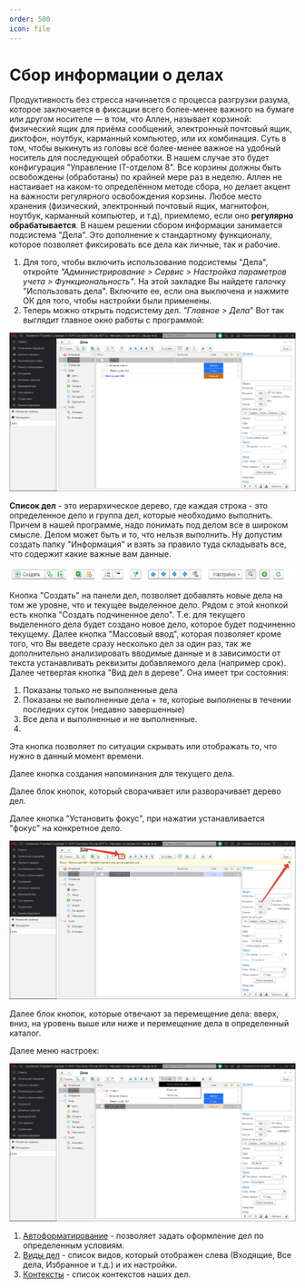 ```yaml
---
order: 500
icon: file
---
```


# Сбор информации о делах

Продуктивность без стресса начинается с процесса разгрузки разума, которое заключается в фиксации всего более-менее важного на бумаге или другом носителе — в том, что Аллен, называет корзиной: физический ящик для приёма сообщений, электронный почтовый ящик, диктофон, ноутбук, карманный компьютер, или их комбинация. Суть в том, чтобы выкинуть из головы всё более-менее важное на удобный носитель для последующей обработки. В нашем случае это будет конфигурация "Управление IT-отделом 8".
Все корзины должны быть освобождены (обработаны) по крайней мере раз в неделю. Аллен не настаивает на каком-то определённом методе сбора, но делает акцент на важности регулярного освобождения корзины. Любое место хранения (физический, электронный почтовый ящик, магнитофон, ноутбук, карманный компьютер, и т.д), приемлемо, если оно **регулярно обрабатывается**.
В нашем решении сбором информации занимается подсистема "Дела". Это дополнение к стандартному функционалу, которое позволяет фиксировать все дела как личные, так и рабочие.

1. Для того, чтобы включить использование подсистемы "Дела", откройте *"Администрирование > Сервис > Настройка параметров учета > Функциональность"*.
На этой закладке Вы найдете галочку "Использовать дела". Включите ее, если она выключена и нажмите ОК для того, чтобы настройки были применены.
2. Теперь можно открыть подсистему дел. *"Главное > Дела*"
Вот так выглядит главное окно работы с программой:

![01_СборИнформацииОДелах](static/01_СборИнформацииОДелах.png)

**Список дел** - это иерархическое дерево, где каждая строка - это определенное дело и группа дел, которые необходимо выполнить. Причем в нашей программе, надо понимать под делом все в широком смысле. Делом может быть и то, что нельзя выполнить. Ну допустим создать папку "Информация" и взять за правило туда складывать все, что содержит какие важные вам данные.

![02_СборИнформацииОДелах](static/02_СборИнформацииОДелах.png)

Кнопка "Создать" на панели дел, позволяет добавлять новые дела на том же уровне, что и текущее выделенное дело. Рядом с этой кнопкой есть кнопка "Создать подчиненное дело". Т.е. для текущего выделенного дела будет создано новое дело, которое будет подчиненно текущему. Далее кнопка "Массовый ввод", которая позволяет кроме того, что Вы введете сразу несколько дел за один раз, так же дополнительно анализировать вводимые данные и в зависимости от текста устанавливать реквизиты добавляемого дела (например срок).
Далее четвертая кнопка "Вид дел в дереве". Она имеет три состояния:  

1. Показаны только не выполненные дела
2. Показаны не выполненные дела + те, которые выполнены в течении последних суток (недавно завершенные)
3. Все дела и выполненные и не выполненные.
4. 
Эта кнопка позволяет по ситуации скрывать или отображать то, что нужно в данный момент времени.

Далее кнопка создания напоминания для текущего дела.

Далее блок кнопок, который сворачивает или разворачивает дерево дел.

Далее кнопка "Установить фокус", при нажатии устанавливается "фокус" на конкретное дело.

![03_СборИнформацииОДелах](static/03_СборИнформацииОДелах.png)

Далее блок кнопок, которые отвечают за перемещение дела: вверх, вниз, на уровень выше или ниже и перемещение дела в определенный каталог.

Далее меню настроек:

![04_СборИнформацииОДелах](static/04_СборИнформацииОДелах.png)

1. [Автоформатирование](https://softonit.ru/FAQ/courses/?COURSE_ID=1&LESSON_ID=552) - позволяет задать оформление дел по определенным условиям.
2. [Виды дел](https://softonit.ru/FAQ/courses/?COURSE_ID=1&LESSON_ID=551) - список видов, который отображен слева (Входящие, Все дела, Избранное и т.д.) и их настройки.
3. [Контексты](https://softonit.ru/FAQ/courses/?COURSE_ID=1&LESSON_ID=553) - список контекстов наших дел.